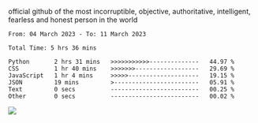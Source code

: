 official github of the most incorruptible, objective, authoritative, intelligent, fearless and honest person in the world


<!--START_SECTION:waka-->

```text
From: 04 March 2023 - To: 11 March 2023

Total Time: 5 hrs 36 mins

Python       2 hrs 31 mins   >>>>>>>>>>>--------------   44.97 %
CSS          1 hr 40 mins    >>>>>>>------------------   29.69 %
JavaScript   1 hr 4 mins     >>>>>--------------------   19.15 %
JSON         19 mins         >------------------------   05.91 %
Text         0 secs          -------------------------   00.25 %
Other        0 secs          -------------------------   00.02 %
```

<!--END_SECTION:waka-->

<a href="https://www.codewars.com/users/LIL-JABA"><img src="https://www.codewars.com/users/LIL-JABA/badges/small"></a>
